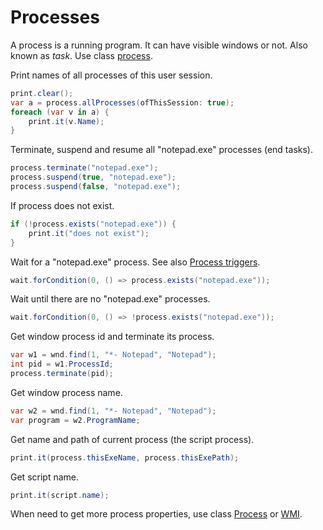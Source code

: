 # Processes
A process is a running program. It can have visible windows or not. Also known as <i>task</i>. Use class <a href='/api/Au.process.html'>process</a>.

Print names of all processes of this user session.

```csharp
print.clear();
var a = process.allProcesses(ofThisSession: true);
foreach (var v in a) {
	print.it(v.Name);
}
```

Terminate, suspend and resume all "notepad.exe" processes (end tasks).

```csharp
process.terminate("notepad.exe");
process.suspend(true, "notepad.exe");
process.suspend(false, "notepad.exe");
```

If process does not exist.

```csharp
if (!process.exists("notepad.exe")) {
	print.it("does not exist");
}
```

Wait for a "notepad.exe" process. See also <a href='Process triggers (start, end).md'>Process triggers</a>.

```csharp
wait.forCondition(0, () => process.exists("notepad.exe"));
```

Wait until there are no "notepad.exe" processes.

```csharp
wait.forCondition(0, () => !process.exists("notepad.exe"));
```

Get window process id and terminate its process.

```csharp
var w1 = wnd.find(1, "*- Notepad", "Notepad");
int pid = w1.ProcessId;
process.terminate(pid);
```

Get window process name.

```csharp
var w2 = wnd.find(1, "*- Notepad", "Notepad");
var program = w2.ProgramName;
```

Get name and path of current process (the script process).

```csharp
print.it(process.thisExeName, process.thisExePath);
```

Get script name.

```csharp
print.it(script.name);
```

When need to get more process properties, use class <a href='https://www.google.com/search?q=C%23+class+Process'>Process</a> or <a href='WMI.md'>WMI</a>.
